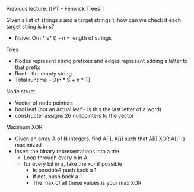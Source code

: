 Previous lecture: [[PT - Fenwick Trees]]


Given a list of strings s and a target strings t, how can we check if each target string is in s?
- Naive: O(n \* s\* t) - n = length of strings

Tries
- Nodes represent string prefixes and edges represent adding a letter to that prefix
- Root - the empty string
- Total runtime - O(n \* S + n \* T)

Node struct
- Vector of node pointers
- bool leaf (not an actual leaf - is this the last letter of a word)
- constructer assigns 26 nullpointers to the vector

Maximum XOR
- Given an array A of N integers, find A\[i], A\[j] such that A\[i] XOR A\[j] is maximized
- Insert the binary representations into a trie
	- Loop through every b in A
	- for every bit in a, take the xor if possible
		- Is possible? push back a 1
		- If not, push back a 1
		- The max of all these values is your max XOR